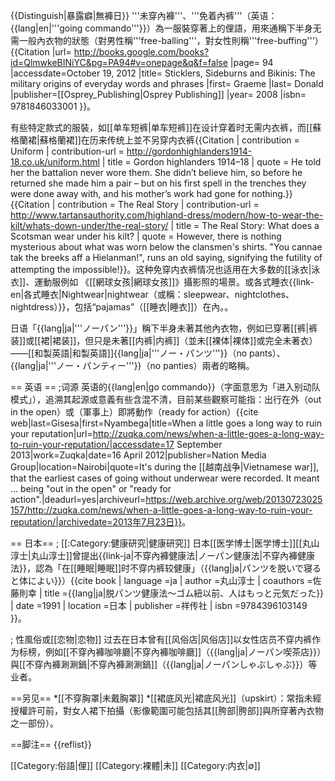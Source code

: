 {{Distinguish|暴露癖|無褲日}}
'''未穿內褲'''、'''免着內裤'''（英语：{{lang|en|'''going commando'''}}）為一服裝穿著上的俚語，用來通稱下半身无需一般內衣物的狀態（對男性稱'''free-balling'''，對女性則稱'''free-buffing'''）<ref name=Donald2008>{{Citation |url= http://books.google.com/books?id=QlmwkeBINiYC&pg=PA94#v=onepage&q&f=false |page= 94 |accessdate=October 19, 2012 |title= Sticklers, Sideburns and Bikinis: The military origins of everyday words and phrases |first= Graeme |last= Donald |publisher=[[Osprey_Publishing|Osprey Publishing]] |year= 2008 |isbn= 9781846033001 }}</ref>。

有些特定款式的服裝，如[[单车短裤|单车短裤]]在设计穿着时无需内衣裤，而[[蘇格蘭裙|蘇格蘭裙]]在历来传统上並不另穿内衣裤<ref>{{Citation | contribution = Uniform | contribution-url = http://gordonhighlanders1914-18.co.uk/uniform.html | title = Gordon highlanders 1914–18 | quote = He told her the battalion never wore them. She didn’t believe him, so before he returned she made him a pair – but on his first spell in the trenches they were done away with, and his mother’s work had gone for nothing.}}</ref><ref>{{Citation | contribution = The Real Story | contribution-url = http://www.tartansauthority.com/highland-dress/modern/how-to-wear-the-kilt/whats-down-under/the-real-story/ | title = The Real Story: What does a Scotsman wear under his kilt? | quote = However, there is nothing mysterious about what was worn below the clansmen's shirts.   "You cannae tak the breeks aff a Hielanman!", runs an old saying, signifying the futility of attempting the impossible!}}</ref>。这种免穿内衣裤情况也适用在大多数的[[泳衣|泳衣]]、運動服<ref>例如 《[[網球女孩|網球女孩]]》攝影照的場景。</ref>或各式睡衣<ref>{{link-en|各式睡衣|Nightwear|nightwear（或稱：sleepwear、nightclothes、nightdress）}}，包括“pajamas”（[[睡衣|睡衣]]）在內。</ref>。

日语「{{lang|ja|'''ノーパン'''}}」稱下半身未著其他內衣物，例如已穿著[[裤|裤装]]或[[裙|裙装]]，但只是未著[[内裤|内裤]]（並未[[裸体|裸体]]或完全未著衣）——[[和製英語|和製英語]]{{lang|ja|'''ノー・パンツ'''}}（no pants）、{{lang|ja|'''ノー・パンティー'''}}（no panties）兩者的略稱。

== 英语 ==
;词源
英语的{{lang|en|go commando}}（字面意思为「进入别动队模式」），追溯其起源或意義有些含混不清，目前某些觀察可能指：出行在外（out in the open）或（軍事上）即將動作（ready for action）<ref>{{cite web|last=Gisesa|first=Nyambega|title=When a little goes a long way to ruin your reputation|url=http://zuqka.com/news/when-a-little-goes-a-long-way-to-ruin-your-reputation/|accessdate=17 September 2013|work=Zuqka|date=16 April 2012|publisher=Nation Media Group|location=Nairobi|quote=It's during the [[越南战争|Vietnamese war]], that the earliest cases of going without underwear were recorded. It meant ... being "out in the open" or "ready for action".|deadurl=yes|archiveurl=https://web.archive.org/web/20130723025157/http://zuqka.com/news/when-a-little-goes-a-long-way-to-ruin-your-reputation/|archivedate=2013年7月23日}}</ref>。

== 日本==
; [[:Category:健康研究|健康研究]]
日本[[医学博士|医学博士]][[丸山淳士|丸山淳士]]曾提出{{link-ja|不穿內褲健康法|ノーパン健康法|不穿內褲健康法}}，認為「在[[睡眠|睡眠]]时不穿内裤较健康」（{{lang|ja|パンツを脱いで寝ると体によい}}）<ref>{{cite book | language =ja | author =丸山淳士 | coauthors =佐藤則幸 | title ={{lang|ja|脱パンツ健康法～ゴム紐以前、人はもっと元気だった}} | date =1991 | location =日本 | publisher =祥传社 | isbn =9784396103149 }}</ref>。

; 性風俗或[[恋物|恋物]]
过去在日本曾有[[风俗店|风俗店]]以女性店员不穿内裤作为标榜，例如[[不穿內褲咖啡廳|不穿內褲咖啡廳]]（{{lang|ja|ノーパン喫茶店}}）與[[不穿內褲涮涮鍋|不穿內褲涮涮鍋]]（{{lang|ja|ノーパンしゃぶしゃぶ}}）等业者。

==另见==
*[[不穿胸罩|未戴胸罩]]
*[[裙底风光|裙底风光]]（upskirt）：常指未經授權許可前，對女人裙下拍攝（影像範圍可能包括其[[胯部|胯部]]與所穿著內衣物之一部份）。

==脚注==
{{reflist}}


[[Category:俗語|俚]]
[[Category:裸體|未]]
[[Category:内衣|∅]]